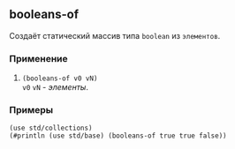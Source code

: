 ## booleans-of
Создаёт статический массив типа `boolean` из `элементов`.

### Применение

1. `(booleans-of v0 vN)`<br>
`v0` `vN` - _элементы_.

### Примеры

```pihta
(use std/collections)
(#println (use std/base) (booleans-of true true false))
```